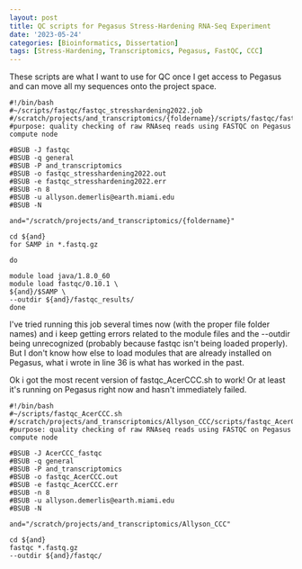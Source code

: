 ```yaml
---
layout: post
title: QC scripts for Pegasus Stress-Hardening RNA-Seq Experiment
date: '2023-05-24'
categories: [Bioinformatics, Dissertation]
tags: [Stress-Hardening, Transcriptomics, Pegasus, FastQC, CCC]
---
```


These scripts are what I want to use for QC once I get access to Pegasus and can move all my sequences onto the project space. 

```{bash}
#!/bin/bash
#~/scripts/fastqc/fastqc_stresshardening2022.job 
#/scratch/projects/and_transcriptomics/{foldername}/scripts/fastqc/fastqc_stresshardening2022.job
#purpose: quality checking of raw RNAseq reads using FASTQC on Pegasus compute node

#BSUB -J fastqc
#BSUB -q general
#BSUB -P and_transcriptomics
#BSUB -o fastqc_stresshardening2022.out
#BSUB -e fastqc_stresshardening2022.err
#BSUB -n 8
#BSUB -u allyson.demerlis@earth.miami.edu
#BSUB -N

and="/scratch/projects/and_transcriptomics/{foldername}" 

cd ${and}
for SAMP in *.fastq.gz

do

module load java/1.8.0_60
module load fastqc/0.10.1 \
${and}/$SAMP \
--outdir ${and}/fastqc_results/
done
```

I've tried running this job several times now (with the proper file folder names) and i keep getting errors related to the module files and the --outdir being unrecognized (probably because fastqc isn't being loaded properly). But I don't know how else to load modules that are already installed on Pegasus, what i wrote in line 36 is what has worked in the past.

Ok i got the most recent version of fastqc_AcerCCC.sh to work! Or at least it's running on Pegasus right now and hasn't immediately failed.

```{bash}
#!/bin/bash
#~/scripts/fastqc_AcerCCC.sh
#/scratch/projects/and_transcriptomics/Allyson_CCC/scripts/fastqc_AcerCCC.sh
#purpose: quality checking of raw RNAseq reads using FASTQC on Pegasus compute node

#BSUB -J AcerCCC_fastqc
#BSUB -q general
#BSUB -P and_transcriptomics
#BSUB -o fastqc_AcerCCC.out
#BSUB -e fastqc_AcerCCC.err
#BSUB -n 8
#BSUB -u allyson.demerlis@earth.miami.edu
#BSUB -N

and="/scratch/projects/and_transcriptomics/Allyson_CCC"

cd ${and}
fastqc *.fastq.gz
--outdir ${and}/fastqc/
```

